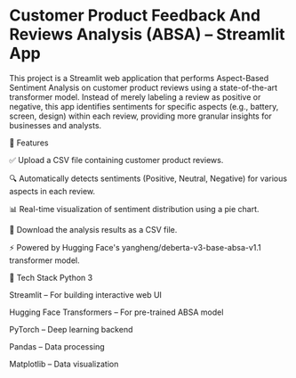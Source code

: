 # Customer Product Feedback And Reviews Analysis (ABSA) – Streamlit App

This project is a Streamlit web application that performs Aspect-Based Sentiment Analysis on customer product reviews using a state-of-the-art transformer model. Instead of merely labeling a review as positive or negative, this app identifies sentiments for specific aspects (e.g., battery, screen, design) within each review, providing more granular insights for businesses and analysts.



🎯 Features


✅ Upload a CSV file containing customer product reviews.

🔍 Automatically detects sentiments (Positive, Neutral, Negative) for various aspects in each review.

📊 Real-time visualization of sentiment distribution using a pie chart.

💾 Download the analysis results as a CSV file.

⚡ Powered by Hugging Face's yangheng/deberta-v3-base-absa-v1.1 transformer model.



🧰 Tech Stack
Python 3

Streamlit – For building interactive web UI

Hugging Face Transformers – For pre-trained ABSA model

PyTorch – Deep learning backend

Pandas – Data processing

Matplotlib – Data visualization




